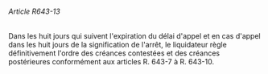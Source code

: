 ###### Article R643-13

Dans les huit jours qui suivent l'expiration du délai d'appel et en cas d'appel dans les huit jours de la signification de l'arrêt, le liquidateur règle définitivement l'ordre des créances contestées et des créances postérieures conformément aux articles R. 643-7 à R. 643-10.

